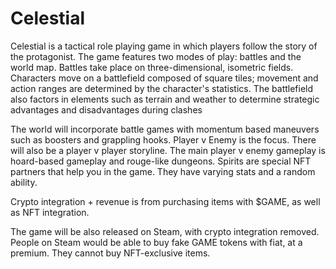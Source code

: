 # Celestial

Celestial is a tactical role playing game in which players follow the story of the protagonist. The game features two modes of play: battles and the world map. Battles take place on three-dimensional, isometric fields. Characters move on a battlefield composed of square tiles; movement and action ranges are determined by the character's statistics. The battlefield also factors in elements such as terrain and weather to determine strategic advantages and disadvantages during clashes

The world will incorporate battle games with momentum based maneuvers  such as boosters and grappling hooks. Player v Enemy is the focus. There will also be a player v player storyline. The main player v enemy gameplay is hoard-based gameplay and rouge-like dungeons. Spirits are special NFT partners that help you in the game. They have varying stats and a random ability.

Crypto integration + revenue is from purchasing items with $GAME, as well as NFT integration.

The game will be also released on Steam, with crypto integration removed. People on Steam would be able to buy fake GAME tokens with fiat, at a premium. They cannot buy NFT-exclusive items.
